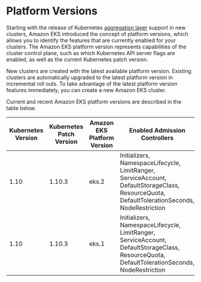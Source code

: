 # Platform Versions<a name="platform-versions"></a>

Starting with the release of Kubernetes [aggregation layer](https://kubernetes.io/docs/concepts/extend-kubernetes/api-extension/apiserver-aggregation/) support in new clusters, Amazon EKS introduced the concept of platform versions, which allows you to identify the features that are currently enabled for your clusters\. The Amazon EKS platform version represents capabilities of the cluster control plane, such as which Kubernetes API server flags are enabled, as well as the current Kubernetes patch version\.

New clusters are created with the latest available platform version\. Existing clusters are automatically upgraded to the latest platform version in incremental roll outs\. To take advantage of the latest platform version features immediately, you can create a new Amazon EKS cluster\.

Current and recent Amazon EKS platform versions are described in the table below\. 


| Kubernetes Version | Kubernetes Patch Version | Amazon EKS Platform Version | Enabled Admission Controllers | Release Notes | 
| --- | --- | --- | --- | --- | 
| 1\.10 | 1\.10\.3 | eks\.2 | ​Initializers, NamespaceLifecycle, LimitRanger, ServiceAccount, DefaultStorageClass, ResourceQuota, DefaultTolerationSeconds, NodeRestriction |  [\[See the AWS documentation website for more details\]](http://docs.aws.amazon.com/eks/latest/userguide/platform-versions.html)  | 
| 1\.10 | 1\.10\.3 | eks\.1 | ​Initializers, NamespaceLifecycle, LimitRanger, ServiceAccount, DefaultStorageClass, ResourceQuota, DefaultTolerationSeconds, NodeRestriction | Initial launch of Amazon EKS\. | 